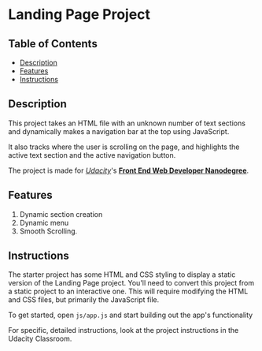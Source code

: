 # Landing Page Project

## Table of Contents

* [Description](#description)
* [Features](#Features)
* [Instructions](#instructions)

## Description

This project takes an HTML file with an unknown number of text sections and dynamically makes a navigation bar at the top using JavaScript.

It also tracks where the user is scrolling on the page, and highlights the active text section and the active navigation button.

The project is made for [_Udacity_](https://www.udacity.com/)'s [**Front End Web Developer Nanodegree**](https://www.udacity.com/course/front-end-web-developer-nanodegree--nd0011).

## Features
1.  Dynamic section creation
2.  Dynamic menu
3.  Smooth Scrolling.

## Instructions

The starter project has some HTML and CSS styling to display a static version of the Landing Page project. You'll need to convert this project from a static project to an interactive one. This will require modifying the HTML and CSS files, but primarily the JavaScript file.

To get started, open `js/app.js` and start building out the app's functionality

For specific, detailed instructions, look at the project instructions in the Udacity Classroom.
